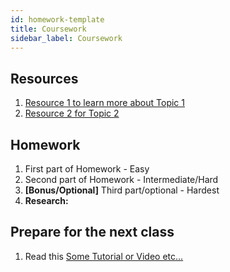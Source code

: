 ```yaml
---
id: homework-template
title: Coursework
sidebar_label: Coursework
---
```


## Resources

1. [Resource 1 to learn more about Topic 1](https://example.com)
2. [Resource 2 for Topic 2](https://example.com)

## Homework

1. First part of Homework - Easy
2. Second part of Homework - Intermediate/Hard
3. **[Bonus/Optional]** Third part/optional - Hardest
4. **Research:**

## Prepare for the next class

1. Read this [Some Tutorial or Video etc...](https://example.com)
